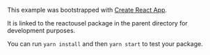 This example was bootstrapped with [Create React App](https://github.com/facebook/create-react-app).

It is linked to the reactousel package in the parent directory for development purposes.

You can run `yarn install` and then `yarn start` to test your package.
